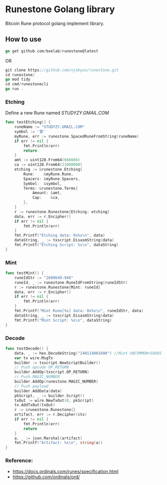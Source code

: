 # Runestone Golang library

Bitcoin Rune protocol golang implement library.

## How to use
 
```go
go get github.com/bxelab/runestone@latest
```
OR
```go
git clone https://github.com/njskyun/runestone.git
cd runestone/
go mod tidy
cd cmd/runestonecli
go run .
```
### Etching

Define a new Rune named *STUDYZY.GMAIL.COM* 

```go
func testEtching() {
	runeName := "STUDYZY.GMAIL.COM"
	symbol := '曾'
	myRune, err := runestone.SpacedRuneFromString(runeName)
	if err != nil {
		fmt.Println(err)
		return
	}
	amt := uint128.From64(666666)
	ca := uint128.From64(21000000)
	etching := &runestone.Etching{
		Rune:    &myRune.Rune,
		Spacers: &myRune.Spacers,
		Symbol:  &symbol,
		Terms: &runestone.Terms{
			Amount: &amt,
			Cap:    &ca,
		},
	}
	r := runestone.Runestone{Etching: etching}
	data, err := r.Encipher()
	if err != nil {
		fmt.Println(err)
	}
	fmt.Printf("Etching data: 0x%x\n", data)
	dataString, _ := txscript.DisasmString(data)
	fmt.Printf("Etching Script: %s\n", dataString)
}
```

### Mint

```go
func testMint() {
	runeIdStr := "2609649:946"
	runeId, _ := runestone.RuneIdFromString(runeIdStr)
	r := runestone.Runestone{Mint: runeId}
	data, err := r.Encipher()
	if err != nil {
		fmt.Println(err)
	}
	fmt.Printf("Mint Rune[%s] data: 0x%x\n", runeIdStr, data)
	dataString, _ := txscript.DisasmString(data)
	fmt.Printf("Mint Script: %s\n", dataString)
}
```

### Decode

```go
func testDecode() {
	data, _ := hex.DecodeString("140114001600") //Mint UNCOMMON•GOODS
	var tx wire.MsgTx
	builder := txscript.NewScriptBuilder()
	// Push opcode OP_RETURN
	builder.AddOp(txscript.OP_RETURN)
	// Push MAGIC_NUMBER
	builder.AddOp(runestone.MAGIC_NUMBER)
	// Push payload
	builder.AddData(data)
	pkScript, _ := builder.Script()
	txOut := wire.NewTxOut(0, pkScript)
	tx.AddTxOut(txOut)
	r := &runestone.Runestone{}
	artifact, err := r.Decipher(&tx)
	if err != nil {
		fmt.Println(err)
		return
	}
	a, _ := json.Marshal(artifact)
	fmt.Printf("Artifact: %s\n", string(a))
}
```

### Reference:

* https://docs.ordinals.com/runes/specification.html
* https://github.com/ordinals/ord/
